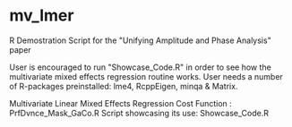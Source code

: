 mv_lmer
=======
R Demostration Script for the "Unifying Amplitude and Phase Analysis" paper

User is encouraged to run "Showcase_Code.R" in order to see how the multivariate mixed effects regression routine works.
User needs a number of R-packages preinstalled: lme4, RcppEigen, minqa & Matrix.

Multivariate Linear Mixed Effects Regression Cost Function :  PrfDvnce_Mask_GaCo.R
Script showcasing its use: Showcase_Code.R
